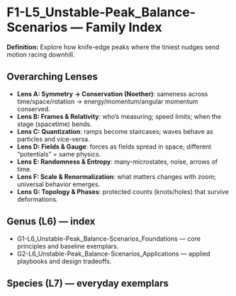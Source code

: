 # F1-L5_Unstable-Peak_Balance-Scenarios — Family Index
**Definition:** Explore how knife-edge peaks where the tiniest nudges send motion racing downhill.

## Overarching Lenses

- **Lens A: Symmetry -> Conservation (Noether)**: sameness across time/space/rotation → energy/momentum/angular momentum conserved.
- **Lens B: Frames & Relativity**: who’s measuring; speed limits; when the stage (spacetime) bends.
- **Lens C: Quantization**: ramps become staircases; waves behave as particles and vice-versa.
- **Lens D: Fields & Gauge**: forces as fields spread in space; different “potentials” = same physics.
- **Lens E: Randomness & Entropy**: many-microstates, noise, arrows of time.
- **Lens F: Scale & Renormalization**: what matters changes with zoom; universal behavior emerges.
- **Lens G: Topology & Phases**: protected counts (knots/holes) that survive deformations.

## Genus (L6) — index
- G1-L6_Unstable-Peak_Balance-Scenarios_Foundations — core principles and baseline exemplars.
- G2-L6_Unstable-Peak_Balance-Scenarios_Applications — applied playbooks and design tradeoffs.

## Species (L7) — everyday exemplars
